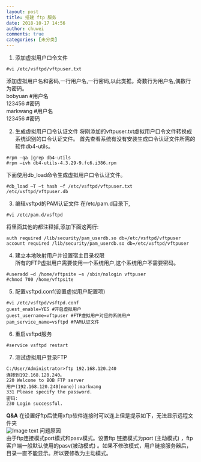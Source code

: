 ```yaml
---
layout: post
title: 搭建 ftp 服务
date: 2018-10-17 14:56
author: chuwei
comments: true
categories: [未分类]
---
```

1. 添加虚拟用户口令文件
```
#vi /etc/vsftpd/vftpuser.txt
```
添加虚拟用户名和密码,一行用户名,一行密码,以此类推。奇数行为用户名,偶数行为密码。  
bobyuan #用户名  
123456 #密码  
markwang #用户名  
123456 #密码  

2. 生成虚拟用户口令认证文件
将刚添加的vftpuser.txt虚拟用户口令文件转换成系统识别的口令认证文件。
首先查看系统有没有安装生成口令认证文件所需的软件db4-utils。
```
#rpm –qa |grep db4-utils
#rpm –ivh db4-utils-4.3.29-9.fc6.i386.rpm
```
下面使用db_load命令生成虚拟用户口令认证文件。
```
#db_load –T –t hash –f /etc/vsftpd/vftpuser.txt /etc/vsftpd/vftpuser.db
```
3. 编辑vsftpd的PAM认证文件
在/etc/pam.d目录下,
```
#vi /etc/pam.d/vsftpd
```
将里面其他的都注释掉,添加下面这两行:
```
auth required /lib/security/pam_userdb.so db=/etc/vsftpd/vftpuser
account required /lib/security/pam_userdb.so db=/etc/vsftpd/vftpuser
```
4. 建立本地映射用户并设置宿主目录权限  
所有的FTP虚拟用户需要使用一个系统用户,这个系统用户不需要密码。
```
#useradd –d /home/vftpsite –s /sbin/nologin vftpuser
#chmod 700 /home/vftpsite
```
5. 配置vsftpd.conf(设置虚拟用户配置项)
```
#vi /etc/vsftpd/vsftpd.conf
guest_enable=YES #开启虚拟用户
guest_username=vftpuser #FTP虚拟用户对应的系统用户
pam_service_name=vsftpd #PAM认证文件
```
6. 重启vsftpd服务
```
#service vsftpd restart
```
7. 测试虚拟用户登录FTP
```
C:/User/Administrator>ftp 192.168.120.240
连接到192.168.120.240。
220 Welcome to BOB FTP server
用户(192.168.120.240(none)):markwang
331 Please specify the password.
密码:
230 Login successful.
```
**Q&A**
在设置好ftp后使用xftp软件连接时可以连上但是提示如下，无法显示远程文件夹  
![Image text](http://img.blog.csdn.net/20160812153334800)
问题原因  
由于ftp连接模式port模式和pasv模式。设置ftp 链接模式为port (主动模式) ，ftp客户端一般默认使用的pasv(被动模式) 。如果不修改模式，用户链接服务器后，目录一直不能显示。所以要修改为主动模式。
